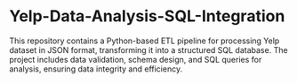 # Yelp-Data-Analysis-SQL-Integration
This repository contains a Python-based ETL pipeline for processing Yelp dataset in JSON format, transforming it into a structured SQL database. The project includes data validation, schema design, and SQL queries for analysis, ensuring data integrity and efficiency.
